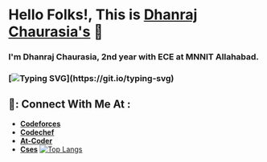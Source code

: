 # Hello Folks!, This is [**Dhanraj Chaurasia's**](https://dhanrajchaurasia.github.io/) :wave:
### I'm Dhanraj Chaurasia, 2nd year with ECE at MNNIT Allahabad.
### [![Typing SVG](https://readme-typing-svg.herokuapp.com?font=Roboto&color=%23FFF03C&size=25&center=true&vCenter=true&width=850&height=30&lines=An+enthusiast+frontend+web+developer.;A+competitive+programmer+(coder).+;Enthusiast+to+learn+new+things.;A+quick+learner+to+develop+new+skills.)](https://git.io/typing-svg)
## 🌟: Connect With Me At : 
- [**Codeforces**](https://codeforces.com/profile/coderdhanraj)
- [**Codechef**](https://codechef.com/users/coderdhanraj/)
- [**At-Coder**](https://atcoder.jp/users/coderdhanraj/)
- [**Cses**](https://cses.fi/user/75925/)
[![Top Langs](https://github-readme-stats.vercel.app/api/top-langs/?username=dhanrajchaurasia&langs_count=8)](https://github.com/anuraghazra/github-readme-stats)
